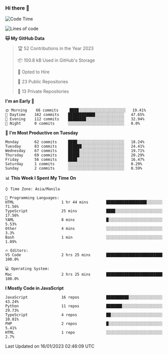### Hi there 👋

<!--START_SECTION:waka-->
![Code Time](http://img.shields.io/badge/Code%20Time-2%20hrs%2026%20mins-blue)

![Lines of code](https://img.shields.io/badge/From%20Hello%20World%20I%27ve%20Written-73%20Thousand%20lines%20of%20code-blue)

**🐱 My GitHub Data** 

> 🏆 52 Contributions in the Year 2023
 > 
> 📦 100.8 kB Used in GitHub's Storage 
 > 
> 💼 Opted to Hire
 > 
> 📜 23 Public Repositories 
 > 
> 🔑 13 Private Repositories  
 > 
**I'm an Early 🐤** 

```text
🌞 Morning    66 commits     ████░░░░░░░░░░░░░░░░░░░░░   19.41% 
🌆 Daytime    162 commits    ████████████░░░░░░░░░░░░░   47.65% 
🌃 Evening    112 commits    ████████░░░░░░░░░░░░░░░░░   32.94% 
🌙 Night      0 commits      ░░░░░░░░░░░░░░░░░░░░░░░░░   0.0%

```
📅 **I'm Most Productive on Tuesday** 

```text
Monday       62 commits     ████░░░░░░░░░░░░░░░░░░░░░   18.24% 
Tuesday      83 commits     ██████░░░░░░░░░░░░░░░░░░░   24.41% 
Wednesday    67 commits     █████░░░░░░░░░░░░░░░░░░░░   19.71% 
Thursday     69 commits     █████░░░░░░░░░░░░░░░░░░░░   20.29% 
Friday       56 commits     ████░░░░░░░░░░░░░░░░░░░░░   16.47% 
Saturday     1 commits      ░░░░░░░░░░░░░░░░░░░░░░░░░   0.29% 
Sunday       2 commits      ░░░░░░░░░░░░░░░░░░░░░░░░░   0.59%

```


📊 **This Week I Spent My Time On** 

```text
⌚︎ Time Zone: Asia/Manila

💬 Programming Languages: 
HTML                     1 hr 44 mins        ██████████████████░░░░░░░   71.56% 
TypeScript               25 mins             ████░░░░░░░░░░░░░░░░░░░░░   17.56% 
YAML                     8 mins              █░░░░░░░░░░░░░░░░░░░░░░░░   5.53% 
Other                    4 mins              ░░░░░░░░░░░░░░░░░░░░░░░░░   3.3% 
Bash                     1 min               ░░░░░░░░░░░░░░░░░░░░░░░░░   1.09%

🔥 Editors: 
VS Code                  2 hrs 25 mins       █████████████████████████   100.0%

💻 Operating System: 
Mac                      2 hrs 25 mins       █████████████████████████   100.0%

```

**I Mostly Code in JavaScript** 

```text
JavaScript               16 repos            ██████████░░░░░░░░░░░░░░░   43.24% 
Python                   11 repos            ███████░░░░░░░░░░░░░░░░░░   29.73% 
TypeScript               4 repos             ██░░░░░░░░░░░░░░░░░░░░░░░   10.81% 
PHP                      2 repos             █░░░░░░░░░░░░░░░░░░░░░░░░   5.41% 
HTML                     1 repo              ░░░░░░░░░░░░░░░░░░░░░░░░░   2.7%

```



 Last Updated on 16/01/2023 02:46:09 UTC
<!--END_SECTION:waka-->
